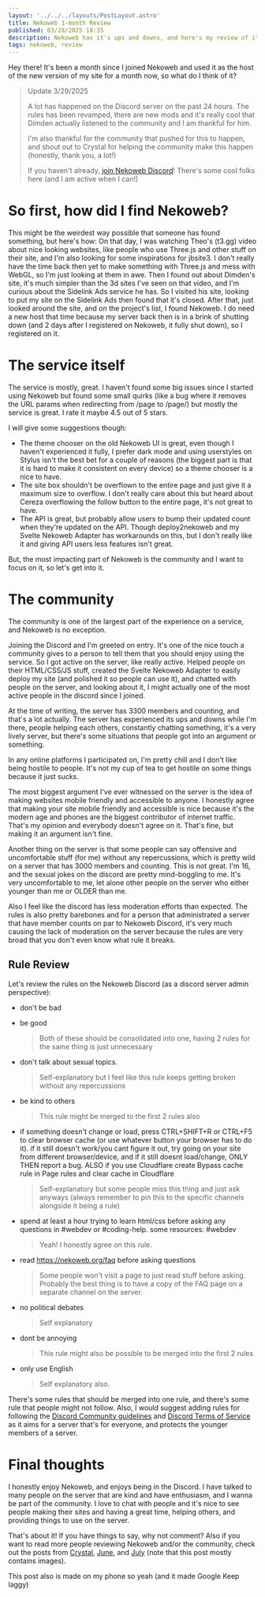 ```yaml
---
layout: '../../../layouts/PostLayout.astro'
title: Nekoweb 1-month Review
published: 03/28/2025 18:35
description: Nekoweb has it's ups and downs, and here's my review of it!
tags: nekoweb, review
---
```


Hey there! It's been a month since I joined Nekoweb and used it as the host of the new version of my site for a month now, so what do I think of it?

> <p class="text-xs">Update 3/29/2025</p>
>
> A lot has happened on the Discord server on the past 24 hours.
> The rules has been revamped, there are new mods and it's really cool that Dimden actually listened to the community and I am thankful for him.
>
> I'm also thankful for the community that pushed for this to happen, and shout out to Crystal for helping the community make this happen (honestly, thank you, a lot!)
>
> If you haven't already, [join Nekoweb Discord](https://discord.gg/hvfHKyVS6b)! There's some cool folks here (and I am active when I can!)

# So first, how did I find Nekoweb?
This might be the weirdest way possible that someone has found something, but here's how:
On that day, I was watching Theo's (t3.gg) video about nice looking websites, like people who use Three.js and other stuff on their site, and I'm also looking for some inspirations for jbsite3. I don't really have the time back then yet to make something with Three.js and mess with WebGL, so I'm just looking at them in awe.
Then I found out about Dimden's site, it's much simpler than the 3d sites I've seen on that video, and I'm curious about the Sidelink Ads service he has. So I visited his site, looking to put my site on the Sidelink Ads then found that it's closed. After that, just looked around the site, and on the project's list, I found Nekoweb. I do need a new host that time because my server back then is in a brink of shutting down (and 2 days after I registered on Nekoweb, it fully shut down), so I registered on it.

# The service itself
The service is mostly, great. I haven't found some big issues since I started using Nekoweb but found some small quirks (like a bug where it removes the URL params when redirecting from /page to /page/) but mostly the service is great. I rate it maybe 4.5 out of 5 stars.

I will give some suggestions though:

- The theme chooser on the old Nekoweb UI is great, even though I haven't experienced it fully, I prefer dark mode and using userstyles on Stylus isn't the best bet for a couple of reasons (the biggest part is that it is hard to make it consistent on every device) so a theme chooser is a nice to have.
- The site box shouldn't be overflown to the entire page and just give it a maximum size to overflow. I don't really care about this but heard about Cereza overflowing the follow button to the entire page, it's not great to have.
- The API is great, but probably allow users to bump their updated count when they're updated on the API. Though deploy2nekoweb and my Svelte Nekoweb Adapter has workarounds on this, but I don't really like it and giving API users less features isn't great.

But, the most impacting part of Nekoweb is the community and I want to focus on it, so let's get into it.

# The community
The community is one of the largest part of the experience on a service, and Nekoweb is no exception.

Joining the Discord and I'm greeted on entry. It's one of the nice touch a community gives to a person to tell them that you should enjoy using the service. So I got active on the server, like really active. Helped people on their HTML/CSS/JS stuff, created the Svelte Nekoweb Adapter to easily deploy my site (and polished it so people can use it), and chatted with people on the server, and looking about it, I might actually one of the most active people in the discord since I joined.

At the time of writing, the server has 3300 members and counting, and that's a lot actually. The server has experienced its ups and downs while I'm there, people helping each others, constantly chatting something, it's a very lively server, but there's some situations that people got into an argument or something.

In any online platforms I participated on, I'm pretty chill and I don't like being hostile to people. It's not my cup of tea to get hostile on some things because it just sucks.

The most biggest argument I've ever witnessed on the server is the idea of making websites mobile friendly and accessible to anyone. I honestly agree that making your site mobile friendly and accessible is nice because it's the modern age and phones are the biggest contributor of internet traffic. That's my opinion and everybody doesn't agree on it. That's fine, but making it an argument isn't fine.

Another thing on the server is that some people can say offensive and uncomfortable stuff (for me) without any repercussions, which is pretty wild on a server that has 3000 members and counting. This is not great. I'm 16, and the sexual jokes on the discord are pretty mind-boggling to me. It's very uncomfortable to me, let alone other people on the server who either younger than me or OLDER than me. 

Also I feel like the discord has less moderation efforts than expected. The rules is also pretty barebones and for a person that administrated a server that have member counts on par to Nekoweb Discord, it's very much causing the lack of moderation on the server because the rules are very broad that you don't even know what rule it breaks.

## Rule Review

Let's review the rules on the Nekoweb Discord (as a discord server admin perspective):

- don't be bad
- be good
  > Both of these should be consolidated into one, having 2 rules for the same thing is just unnecessary

- don't talk about sexual topics.
  > Self-explanatory but I feel like this rule keeps getting broken without any repercussions

- be kind to others
  > This rule might be merged to the first 2 rules also

- if something doesn't change or load, press CTRL+SHIFT+R or CTRL+F5 to clear browser cache (or use whatever button your browser has to do it). if it still doesn't work/you cant figure it out, try going on your site from different browser/device, and if it still doesnt load/change, ONLY THEN report a bug. ALSO if you use Cloudflare create Bypass cache rule in Page rules and clear cache in Cloudflare
  > Self-explanatory but some people miss this thing and just ask anyways (always remember to pin this to the specific channels alongside it being a rule)

- spend at least a hour trying to learn html/css before asking any questions in ⁠#webdev or ⁠#coding-help.
  some resources: #⁠webdev
  > Yeah! I honestly agree on this rule.

- read https://nekoweb.org/faq before asking questions
  > Some people won't visit a page to just read stuff before asking. Probably the best thing is to have a copy of the FAQ page on a separate channel on the server.

- no political debates
  > Self explanatory

- dont be annoying
  > This rule might also be possible to be merged into the first 2 rules 

- only use English
  > Self explanatory also.

There's some rules that should be merged into one rule, and there's some rule that people might not follow. Also, I would suggest adding rules for following the [Discord Community guidelines](https://discord.com/guidelines) and [Discord Terms of Service](https://discord.com/terms) as it aims for a server that's for everyone, and protects the younger members of a server.

# Final thoughts
I honestly enjoy Nekoweb, and enjoys being in the Discord. I have talked to many people on the server that are kind and have enthusiasm, and I wanna be part of the community. I love to chat with people and it's nice to see people making their sites and having a great time, helping others, and providing things to use on the server.

That's about it! If you have things to say, why not comment? Also if you want to read more people reviewing Nekoweb and/or the community, check out the posts from [Crystal](https://crystal.nekoweb.org/blog/2025-03-28), [June](https://layercake.nekoweb.org/writing/articles/NWreview), and [July](https://july.lol/posts/2025/03-11) (note that this post mostly contains images).

This post also is made on my phone so yeah (and it made Google Keep laggy)
